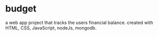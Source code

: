 # budget
a web app project that tracks the users financial balance. created with HTML, CSS, JavaScript, nodeJs, mongodb.
